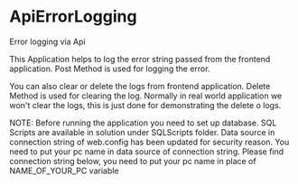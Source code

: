 # ApiErrorLogging
Error logging via Api

This Application helps to log the error string passed from the frontend application.
Post Method is used for logging the error.

You can also clear or delete the logs from frontend application.
Delete Method is used for clearing the log. 
Normally in real world application we won't clear the logs, this is just done for demonstrating the delete o logs.

NOTE: Before running the application you need to set up database. SQL Scripts are available in solution under SQLScripts folder.
Data source in connection string of web.config has been updated for security reason. You need to put your pc name in data source of
connection string. Please find connection string below, you  need to put your pc name in place of NAME_OF_YOUR_PC variable
<add name="AngularLoggingEntities" 
connectionString="metadata=res://*/Models.ErrorLog.csdl|res://*/Models.ErrorLog.ssdl|res://*/Models.ErrorLog.msl;
provider=System.Data.SqlClient;provider connection string=&quot;data source=NAME_OF_YOUR_PC;
initial catalog=AngularLogging;integrated security=True;MultipleActiveResultSets=True;App=EntityFramework&quot;" 
providerName="System.Data.EntityClient" />
